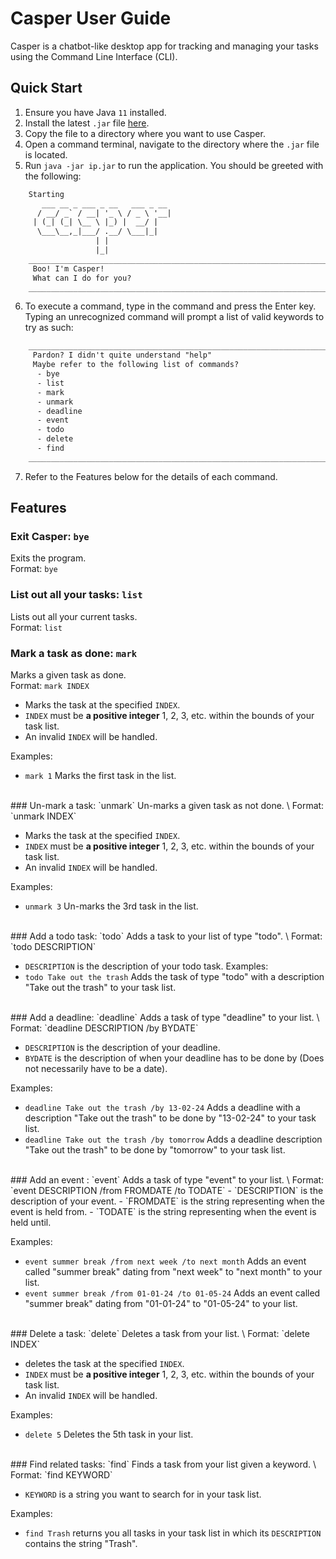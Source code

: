 # Casper User Guide
Casper is a chatbot-like desktop app for tracking and managing your tasks using the Command Line Interface (CLI). 

## Quick Start
1.  Ensure you have Java `11` installed.
2.  Install the latest `.jar` file [here](https://github.com/jensonjenkins/ip/releases/tag/A-Jar).
3.  Copy the file to a directory where you want to use Casper.
4. Open a command terminal, navigate to the directory where the `.jar` file is located.
5. Run `java -jar ip.jar` to run the application. You should be greeted with the following:
```dtd
    Starting
       ___ __ _ ___ _ __   ___ _ __
      / __/ _` / __| '_ \ / _ \ '__|
     | (_| (_| \__ \ |_) |  __/ |   
      \___\__,_|___/ .__/ \___|_|   
                   | |              
                   |_|               
    _______________________________________________________________________
     Boo! I'm Casper!
     What can I do for you?
    _______________________________________________________________________
```
6. To execute a command, type in the command and press the Enter key. Typing an unrecognized command will prompt a list of valid keywords to try as such: 
```dtd   
    _______________________________________________________________________
     Pardon? I didn't quite understand "help"
     Maybe refer to the following list of commands?
      - bye
      - list
      - mark
      - unmark
      - deadline
      - event
      - todo
      - delete
      - find
    _______________________________________________________________________
```
7. Refer to the Features below for the details of each command.


## Features
### Exit Casper: `bye`
Exits the program. 
\
Format: `bye`
<br>
### List out all your tasks: `list`
Lists out all your current tasks.
\
Format: `list`
<br>
### Mark a task as done: `mark`
Marks a given task as done.
\
Format: `mark INDEX`
- Marks the task at the specified `INDEX`.
- `INDEX` must be **a positive integer** 1, 2, 3, etc. within the bounds of your task list. 
- An invalid `INDEX` will be handled.

Examples:
- `mark 1` Marks the first task in the list.
  
<br>
### Un-mark a task: `unmark`
Un-marks a given task as not done.
\
Format: `unmark INDEX`

- Marks the task at the specified `INDEX`.
- `INDEX` must be **a positive integer** 1, 2, 3, etc. within the bounds of your task list.
- An invalid `INDEX` will be handled.

Examples:
- `unmark 3` Un-marks the 3rd task in the list.
  
<br>
### Add a todo task: `todo`
Adds a task to your list of type "todo".
\
Format: `todo DESCRIPTION`

- `DESCRIPTION` is the description of your todo task.
Examples:
- `todo Take out the trash` Adds the task of type "todo" with a description "Take out the trash" to your task list.
  
<br>
### Add a deadline: `deadline`
Adds a task of type "deadline" to your list.
\
Format: `deadline DESCRIPTION /by BYDATE`

- `DESCRIPTION` is the description of your deadline.
- `BYDATE` is the description of when your deadline has to be done by (Does not necessarily have to be a date).

Examples:
- `deadline Take out the trash /by 13-02-24` Adds a deadline with a description "Take out the trash" to be done by "13-02-24" to your task list.
- `deadline Take out the trash /by tomorrow` Adds a deadline description "Take out the trash" to be done by "tomorrow" to your task list.
  
<br>
### Add an event : `event`
Adds a task of type "event" to your list.
\
Format: `event DESCRIPTION /from FROMDATE /to TODATE`
- `DESCRIPTION` is the description of your event.
- `FROMDATE` is the string representing when the event is held from.
- `TODATE` is the string representing when the event is held until.

Examples:
- `event summer break /from next week /to next month` Adds an event called "summer break" dating from "next week" to "next month" to your list.
- `event summer break /from 01-01-24 /to 01-05-24` Adds an event called "summer break" dating from "01-01-24" to "01-05-24" to your list.
  
<br>
### Delete a task: `delete`
Deletes a task from your list.
\
Format: `delete INDEX`

- deletes the task at the specified `INDEX`.
- `INDEX` must be **a positive integer** 1, 2, 3, etc. within the bounds of your task list.
- An invalid `INDEX` will be handled.

Examples:
- `delete 5` Deletes the 5th task in your list.
  
<br>
### Find related tasks: `find`
Finds a task from your list given a keyword.
\
Format: `find KEYWORD`

- `KEYWORD` is a string you want to search for in your task list.

Examples:
-  `find Trash` returns you all tasks in your task list in which its `DESCRIPTION` contains the string "Trash".


